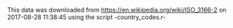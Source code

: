 This data was downloaded from https://en.wikipedia.org/wiki/ISO_3166-2
on 2017-08-28 11:38:45
using the script -country_codes.r-
